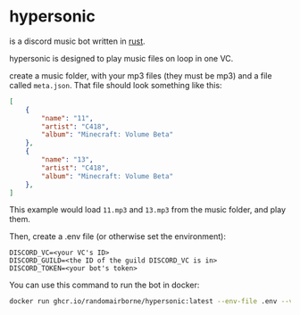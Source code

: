 # hypersonic

is a discord music bot written in [rust](https://rust-lang.org).

hypersonic is designed to play music files on loop in one VC.

create a music folder, with your mp3 files (they must be mp3) and a file called `meta.json`. That file should look something like this:

```json
[
    {
        "name": "11",
        "artist": "C418",
        "album": "Minecraft: Volume Beta"
    },
    {
        "name": "13",
        "artist": "C418",
        "album": "Minecraft: Volume Beta"
    },
]
```

This example would load `11.mp3` and `13.mp3` from the music folder, and play them.

Then, create a .env file (or otherwise set the environment):

```dotenv
DISCORD_VC=<your VC's ID>
DISCORD_GUILD=<the ID of the guild DISCORD_VC is in>
DISCORD_TOKEN=<your bot's token>
```

You can use this command to run the bot in docker:

```bash
docker run ghcr.io/randomairborne/hypersonic:latest --env-file .env --volume ./music/:/music/
```